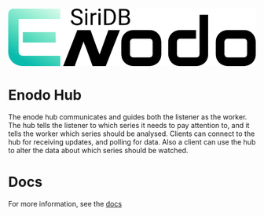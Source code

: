 
<p align="center"><img src="https://github.com/siridb/siridb-enodo-hub/raw/master/assets/logo_full.png" alt="Enodo"></p>

# Enodo Hub



The enode hub communicates and guides both the listener as the worker. The hub tells the listener to which series it needs to pay attention to, and it tells the worker which series should be analysed.
Clients can connect to the hub for receiving updates, and polling for data. Also a client can use the hub to alter the data about which series should be watched.

# Docs
For more information, see the [docs](https://siridb.github.io/siridb-enodo-docs/)